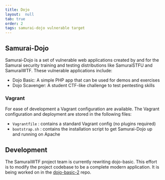 ```yaml
---
title: Dojo
layout:  null
tab: true
order: 2
tags: samurai-dojo vulnerable target
---
```


## Samurai-Dojo


Samurai-Dojo is a set of vulnerable web applications created by and for the Samurai security training and testing distributions like SamuraiSTFU and SamuraiWTF.  These vulnerable applications include:

- Dojo Basic:  A simple PHP app that can be used for demos and exercises
- Dojo Scavenger:  A student CTF-like challenge to test pentesting skills

### Vagrant
For ease of development a Vagrant configuration are available.  The Vagrant configuration and deployment are stored in the following files:
* `Vagrantfile` : contains a standard Vagrant config (no plugins required)
* `bootstrap.sh` : contains the installation script to get Samurai-Dojo up and running on Apache

## Development

The SamuraiWTF project team is currently rewriting dojo-basic.  This effort is to
modify the project codebase to be a complete modern application.  It is being worked on 
in the [dojo-basic-2](https://github.com/SamuraiWTF/dojo-basic-2) repo.
